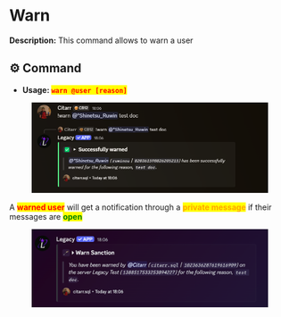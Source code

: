 # Warn

**Description:** This command allows to warn a user

## ⚙️ Command

* **Usage: &#x20;**<mark style="color:red;">**`warn @user [reason]`**</mark>

<figure><img src="../../.gitbook/assets/image (17).png" alt=""><figcaption></figcaption></figure>

A <mark style="color:red;">**warned user**</mark> will get a notification through a <mark style="color:orange;">**private message**</mark> if their messages are <mark style="color:green;">**open**</mark>

<figure><img src="../../.gitbook/assets/image (19).png" alt=""><figcaption></figcaption></figure>
